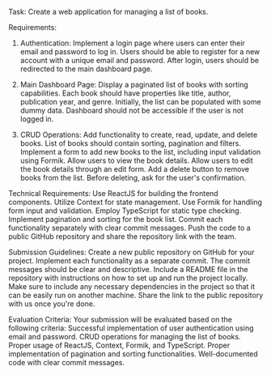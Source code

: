 Task:
Create a web application for managing a list of books.

Requirements:
1. Authentication:
Implement a login page where users can enter their email and password to log in.
Users should be able to register for a new account with a unique email and password.
After login, users should be redirected to the main dashboard page.

2. Main Dashboard Page:
Display a paginated list of books with sorting capabilities.
Each book should have properties like title, author, publication year, and genre.
Initially, the list can be populated with some dummy data.
Dashboard should not be accessible if the user is not logged in.

3. CRUD Operations:
Add functionality to create, read, update, and delete books.
List of books should contain sorting, pagination and filters.
Implement a form to add new books to the list, including input validation using Formik.
Allow users to view the book details.
Allow users to edit the book details through an edit form.
Add a delete button to remove books from the list. Before deleting, ask for the user's confirmation.


Technical Requirements:
Use ReactJS for building the frontend components.
Utilize Context for state management.
Use Formik for handling form input and validation.
Employ TypeScript for static type checking.
Implement pagination and sorting for the book list.
Commit each functionality separately with clear commit messages.
Push the code to a public GitHub repository and share the repository link with the team.

Submission Guidelines:
Create a new public repository on GitHub for your project.
Implement each functionality as a separate commit. The commit messages should be clear and descriptive.
Include a README file in the repository with instructions on how to set up and run the project locally.
Make sure to include any necessary dependencies in the project so that it can be easily run on another machine.
Share the link to the public repository with us once you're done.

Evaluation Criteria:
Your submission will be evaluated based on the following criteria:
Successful implementation of user authentication using email and password.
CRUD operations for managing the list of books.
Proper usage of ReactJS, Context, Formik, and TypeScript.
Proper implementation of pagination and sorting functionalities.
Well-documented code with clear commit messages.
